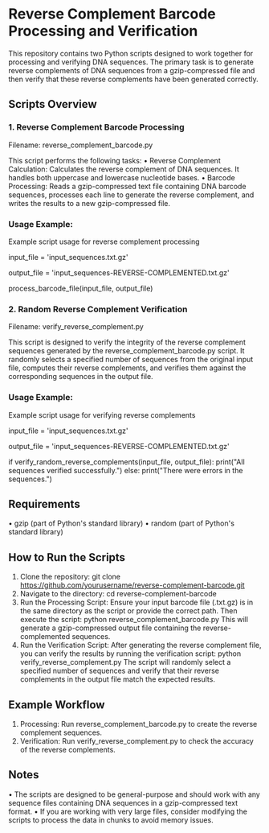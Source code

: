 # Reverse Complement Barcode Processing and Verification

This repository contains two Python scripts designed to work together for processing and verifying DNA sequences. The primary task is to generate reverse complements of DNA sequences from a gzip-compressed file and then verify that these reverse complements have been generated correctly.

## Scripts Overview
### 1. Reverse Complement Barcode Processing
Filename: reverse_complement_barcode.py

This script performs the following tasks:
•	Reverse Complement Calculation:
Calculates the reverse complement of DNA sequences. It handles both uppercase and lowercase nucleotide bases.
•	Barcode Processing:
Reads a gzip-compressed text file containing DNA barcode sequences, processes each line to generate the reverse complement, and writes the results to a new gzip-compressed file.

### Usage Example:
Example script usage for reverse complement processing

input_file = 'input_sequences.txt.gz'

output_file = 'input_sequences-REVERSE-COMPLEMENTED.txt.gz'

process_barcode_file(input_file, output_file)

### 2. Random Reverse Complement Verification
Filename: verify_reverse_complement.py

This script is designed to verify the integrity of the reverse complement sequences generated by the reverse_complement_barcode.py script. It randomly selects a specified number of sequences from the original input file, computes their reverse complements, and verifies them against the corresponding sequences in the output file.

### Usage Example:
Example script usage for verifying reverse complements

input_file = 'input_sequences.txt.gz'

output_file = 'input_sequences-REVERSE-COMPLEMENTED.txt.gz'

if verify_random_reverse_complements(input_file, output_file):
    print("All sequences verified successfully.")
else:
    print("There were errors in the sequences.")

## Requirements
•	gzip (part of Python's standard library)
•	random (part of Python's standard library)

## How to Run the Scripts
1. Clone the repository:
git clone https://github.com/yourusername/reverse-complement-barcode.git
2. Navigate to the directory:
cd reverse-complement-barcode
3. Run the Processing Script:
Ensure your input barcode file (.txt.gz) is in the same directory as the script or provide the correct path. Then execute the script:
python reverse_complement_barcode.py
This will generate a gzip-compressed output file containing the reverse-complemented sequences.
4. Run the Verification Script:
After generating the reverse complement file, you can verify the results by running the verification script:
python verify_reverse_complement.py
The script will randomly select a specified number of sequences and verify that their reverse complements in the output file match the expected results.

## Example Workflow
1. Processing:
Run reverse_complement_barcode.py to create the reverse complement sequences.
2. Verification:
Run verify_reverse_complement.py to check the accuracy of the reverse complements.

## Notes
•	The scripts are designed to be general-purpose and should work with any sequence files containing DNA sequences in a gzip-compressed text format.
•	If you are working with very large files, consider modifying the scripts to process the data in chunks to avoid memory issues.
